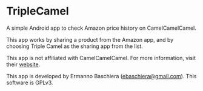 # TripleCamel
A simple Android app to check Amazon price history on CamelCamelCamel.

This app works by sharing a product from the Amazon app, and by choosing Triple Camel as the sharing app from the list.

This app is not affiliated with CamelCamelCamel. For more information, visit their <a href="http://camelcamelcamel.com/">website</a>.

This app is developed by Ermanno Baschiera (ebaschiera@gmail.com). This software is GPLv3.
